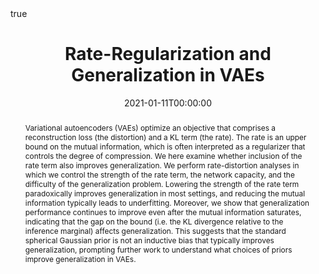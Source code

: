 ---
title: "Rate-Regularization and Generalization in VAEs"
date: 2021-01-11T00:00:00

# Authors. Comma separated list, e.g. `["Bob Smith", "David Jones"]`.
authors:
  - admin
  - Babak Esmaeili
  - Jean-Baptiste Tristan
  - Jennifer Dy
  - Dana H. Brooks
  - Jan-Willem van de Meent

author_notes:
- "Equal contribution"
- "Equal contribution"

# Publication type.
# Legend:
# 0: Uncategorized
# 1: Conference paper
# 2: Journal article
# 3: Preprint / Working Paper
# 4: Report
# 5: Book
# 6: Book section
# 7: Thesis
# 8: Patent
publication_types: ["1"]

# Publication name and optional abbreviated version.
publication: In *Proceedings of The 24th International Conference on Artificial Intelligence and Statistics, PMLR 130:3880-3888, 2021.*
publication_short: In *AISTATS*

# Abstract and optional shortened version.
abstract: "Variational autoencoders (VAEs) optimize an objective that comprises a reconstruction loss (the distortion) and a KL term (the rate). The rate is an upper bound on the mutual information, which is often interpreted as a regularizer that controls the degree of compression. We here examine whether inclusion of the rate term also improves generalization. We perform rate-distortion analyses in which we control the strength of the rate term, the network capacity, and the difficulty of the generalization problem. Lowering the strength of the rate term paradoxically improves generalization in most settings, and reducing the mutual information typically leads to underfitting. Moreover, we show that generalization performance continues to improve even after the mutual information saturates, indicating that the gap on the bound (i.e. the KL divergence relative to the inference marginal) affects generalization. This suggests that the standard spherical Gaussian prior is not an inductive bias that typically improves generalization, prompting further work to understand what choices of priors improve generalization in VAEs."


# Is this a selected publication? (true/false)
featured: true

# Projects (optional).
#   Associate this publication with one or more of your projects.
#   Simply enter the filename (excluding '.md') of your project file in `content/project/`.
# projects: []

# Tags (optional).
#   Set `tags: []` for no tags, or use the form `tags: ["A Tag", "Another Tag"]` for one or more tags.
tags: ['VAE']

# Links (optional).
url_pdf: "http://proceedings.mlr.press/v130/bozkurt21a.html"
url_preprint: "https://arxiv.org/abs/1911.04594"
url_code: ""
url_dataset: "https://github.com/neu-pml/tetrominoes"
url_project: ""
url_slides: ""
url_video: ""
url_poster: "https://drive.google.com/file/d/1EOlT5em5PyjCqJY45dnEfJwBaDSL8JvD/view?usp=sharing"
url_source: ""

# Custom links (optional).
#   Uncomment line below to enable. For multiple links, use the form `[{...}, {...}, {...}]`.
#url_custom: [{name: "Custom Link", url: "http://example.org"}]

# Does the content use math formatting?
math: true

# Does the content use source code highlighting?
highlight: true

# Featured image
# To use, add an image named `featured.jpg/png` to your page's folder. 
image:
  # Caption (optional)
  caption: ""
  preview_only: false
  # Focal point (optional)
  # Options: Smart, Center, TopLeft, Top, TopRight, Left, Right, BottomLeft, Bottom, BottomRight
  focal_point: "Top"

---
